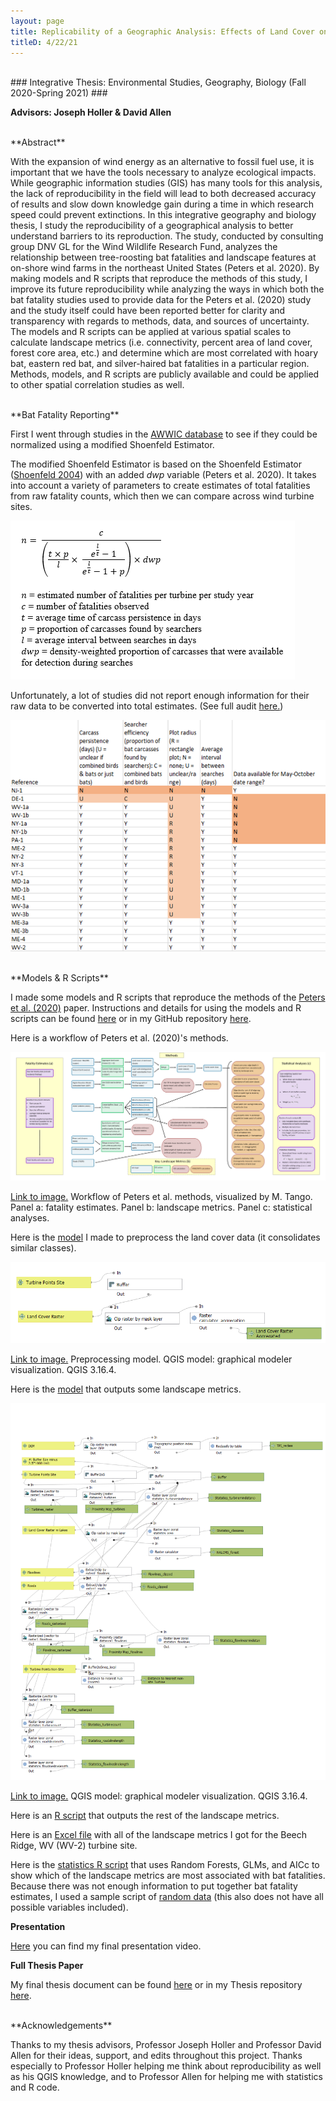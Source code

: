 ```yaml
---
layout: page
title: Replicability of a Geographic Analysis: Effects of Land Cover on Bat Fatalities at Wind Turbines
titleD: 4/22/21
---
```


<br>
### Integrative Thesis: Environmental Studies, Geography, Biology (Fall 2020-Spring 2021) ###

**Advisors: Joseph Holler & David Allen**

<br>
**Abstract**

With the expansion of wind energy as an alternative to fossil fuel use, it is important that we have the tools necessary to analyze ecological impacts. While geographic information studies (GIS) has many tools for this analysis, the lack of reproducibility in the field will lead to both decreased accuracy of results and slow down knowledge gain during a time in which research speed could prevent extinctions. In this integrative geography and biology thesis, I study the reproducibility of a geographical analysis to better understand barriers to its reproduction. The study, conducted by consulting group DNV GL for the Wind Wildlife Research Fund, analyzes the relationship between tree-roosting bat fatalities and landscape features at on-shore wind farms in the northeast United States (Peters et al. 2020). By making models and R scripts that reproduce the methods of this study, I improve its future reproducibility while analyzing the ways in which both the bat fatality studies used to provide data for the Peters et al. (2020) study and the study itself could have been reported better for clarity and transparency with regards to methods, data, and sources of uncertainty. The models and R scripts can be applied at various spatial scales to calculate landscape metrics (i.e. connectivity, percent area of land cover, forest core area, etc.) and determine which are most correlated with hoary bat, eastern red bat, and silver-haired bat fatalities in a particular region. Methods, models, and R scripts are publicly available and could be applied to other spatial correlation studies as well. 

<br>
**Bat Fatality Reporting**

First I went through studies in the [AWWIC database](https://awwic.nacse.org/) to see if they could be normalized using a modified Shoenfeld Estimator. 

The modified Shoenfeld Estimator is based on the Shoenfeld Estimator ([Shoenfeld 2004](https://nationalwind.org/wp-content/uploads/2013/05/Shoenfeld-2004-Suggestions-Regarding-Avian-Mortality-Extrapolation.pdf)) with an added *dwp* variable (Peters et al. 2020). It takes into account a variety of parameters to create estimates of total fatalities from raw fatality counts, which then we can compare across wind turbine sites. 

![Modified Shoenfeld Estimator](assets/modShoenfeldEst.PNG)

Unfortunately, a lot of studies did not report enough information for their raw data to be converted into total estimates. (See full audit [here.](https://github.com/mtango99/thesis/blob/main/results/FatalitiesStudyAudit.xlsx))

![Fatality Reporting Table](assets/fatalityReportingTable.png)

<br>
**Models & R Scripts**

I made some models and R scripts that reproduce the methods of the [Peters et al. (2020)](https://tethys.pnnl.gov/sites/default/files/publications/Landscape_Factors_and_Migratory_Tree_Bats_0.pdf) paper. Instructions and details for using the models and R scripts can be found [here](assets/Model_InfoSheet.pdf) or in my GitHub repository [here](https://github.com/mtango99/thesis/blob/main/procedure/protocols/Model_InfoSheet.pdf). 

Here is a workflow of Peters et al. (2020)'s methods.

![Workflow_Figure 3](assets/Workflow_Figure3.png)

[Link to image.](assets/Workflow_Figure3.png) Workflow of Peters et al. methods, visualized by M. Tango. Panel a: fatality estimates. Panel b: landscape metrics. Panel c: statistical analyses. 


Here is the [model](https://github.com/mtango99/thesis/blob/main/procedure/code/preprocessinglandcover.model3) I made to preprocess the land cover data (it consolidates similar classes). 

![Preprocessing Model](assets/Model_landcoverpreprocessing_img.png)

[Link to image.](assets/Model_landcoverpreprocessing_img.png) Preprocessing model. QGIS model: graphical modeler visualization. QGIS 3.16.4. 


Here is the [model](https://github.com/mtango99/thesis/blob/main/procedure/code/thesismodel.model3) that outputs some landscape metrics. 

![Model](assets/Model_img.png)

[Link to image.](assets/Model_img.png) QGIS model: graphical modeler visualization. QGIS 3.16.4. 


Here is an [R script](https://github.com/mtango99/thesis/blob/main/procedure/code/Thesis_R2.R) that outputs the rest of the landscape metrics. 

Here is an [Excel file](https://github.com/mtango99/thesis/blob/main/results/FinalCalculations5.xlsx) with all of the landscape metrics I got for the Beech Ridge, WV (WV-2) turbine site. 

Here is the [statistics R script](https://github.com/mtango99/thesis/blob/main/procedure/code/rf_example.R) that uses Random Forests, GLMs, and AICc to show which of the landscape metrics are most associated with bat fatalities. Because there was not enough information to put together bat fatality estimates, I used a sample script of [random data](https://github.com/mtango99/thesis/blob/main/data/RandomForests_randomData2.csv) (this also does not have all possible variables included). 


**Presentation**

[Here](https://midd.hosted.panopto.com/Panopto/Pages/Viewer.aspx?id=27497cde-997b-4f75-98bb-ad1f01311c54) you can find my final presentation video. 


**Full Thesis Paper**

My final thesis document can be found [here](assets/Tango_ThesisFinal.pdf) or in my Thesis repository [here](https://github.com/mtango99/thesis/blob/main/docs/manuscript/Tango_ThesisFinal.pdf). 


<br>
**Acknowledgements**

Thanks to my thesis advisors, Professor Joseph Holler and Professor David Allen for their ideas, support, and edits throughout this project. Thanks especially to Professor Holler helping me think about reproducibility as well as his QGIS knowledge, and to Professor Allen for helping me with statistics and R code. 


